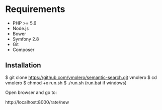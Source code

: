 Requirements
============

+ PHP >= 5.6
+ Node.js
+ Bower
+ Symfony 2.8
+ Git
+ Composer


Installation
------------

$ git clone https://github.com/vmolero/semantic-search.git vmolero
$ cd vmolero
$ chmod +x run.sh
$ ./run.sh (run.bat if windows)

Open browser and go to:

http://localhost:8000/rate/new
